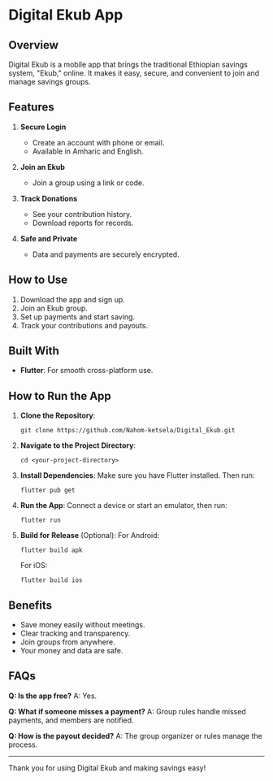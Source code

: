 # Digital Ekub App 

## Overview
Digital Ekub is a mobile app that brings the traditional Ethiopian savings system, "Ekub," online. It makes it easy, secure, and convenient to join and manage savings groups.

## Features
1. **Secure Login**
   - Create an account with phone or email.
   - Available in Amharic and English.

2. **Join an Ekub**
   - Join a group using a link or code.

3. **Track Donations**
   - See your contribution history.
   - Download reports for records.

4. **Safe and Private**
   - Data and payments are securely encrypted.


## How to Use
1. Download the app and sign up.
2. Join an Ekub group.
3. Set up payments and start saving.
4. Track your contributions and payouts.

## Built With
- **Flutter**: For smooth cross-platform use.

## How to Run the App
1. **Clone the Repository**: 
   ```
   git clone https://github.com/Nahom-ketsela/Digital_Ekub.git
   ```
2. **Navigate to the Project Directory**: 
   ```
   cd <your-project-directory>
   ```
3. **Install Dependencies**: 
   Make sure you have Flutter installed. Then run:
   ```
   flutter pub get
   ```
4. **Run the App**: 
   Connect a device or start an emulator, then run:
   ```
   flutter run
   ```
5. **Build for Release** (Optional):
   For Android:
   ```
   flutter build apk
   ```
   For iOS:
   ```
   flutter build ios
   ```

## Benefits
- Save money easily without meetings.
- Clear tracking and transparency.
- Join groups from anywhere.
- Your money and data are safe.

## FAQs
**Q: Is the app free?**
A: Yes.

**Q: What if someone misses a payment?**
A: Group rules handle missed payments, and members are notified.

**Q: How is the payout decided?**
A: The group organizer or rules manage the process.


---
Thank you for using Digital Ekub and making savings easy!

